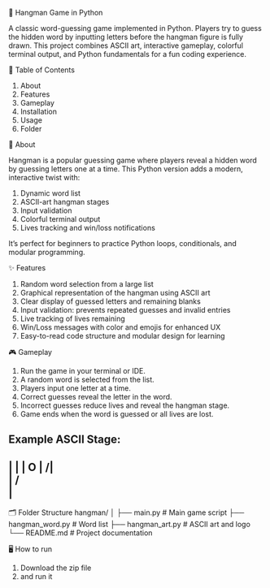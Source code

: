 🎯 Hangman Game in Python

A classic word-guessing game implemented in Python. Players try to guess the hidden word by inputting letters before the hangman figure is fully drawn. This project combines ASCII art, interactive gameplay, colorful terminal output, and Python fundamentals for a fun coding experience.

📝 Table of Contents

1. About
2. Features
3. Gameplay
4. Installation
5. Usage
6. Folder

📌 About

Hangman is a popular guessing game where players reveal a hidden word by guessing letters one at a time. This Python version adds a modern, interactive twist with:

1. Dynamic word list
2. ASCII-art hangman stages
3. Input validation
4. Colorful terminal output
5. Lives tracking and win/loss notifications

It’s perfect for beginners to practice Python loops, conditionals, and modular programming.

✨ Features

1. Random word selection from a large list
2. Graphical representation of the hangman using ASCII art
3. Clear display of guessed letters and remaining blanks
4. Input validation: prevents repeated guesses and invalid entries
5. Live tracking of lives remaining
6. Win/Loss messages with color and emojis for enhanced UX
7. Easy-to-read code structure and modular design for learning

🎮 Gameplay

1. Run the game in your terminal or IDE.
2. A random word is selected from the list.
3. Players input one letter at a time.
4. Correct guesses reveal the letter in the word.
5. Incorrect guesses reduce lives and reveal the hangman stage.
6. Game ends when the word is guessed or all lives are lost.

Example ASCII Stage:
   --------
   |      |
   |      O
   |     /|\
   |     / \
   |     
--------

🗂 Folder Structure
hangman/
│
├── main.py            # Main game script
├── hangman_word.py    # Word list
├── hangman_art.py     # ASCII art and logo
└── README.md          # Project documentation

🖥️ How to run
1. Download the zip file
2. and run it

